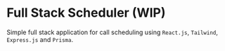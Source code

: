 # Full Stack Scheduler (WIP)

Simple full stack application for call scheduling using `React.js`, `Tailwind`, `Express.js` and `Prisma`. 